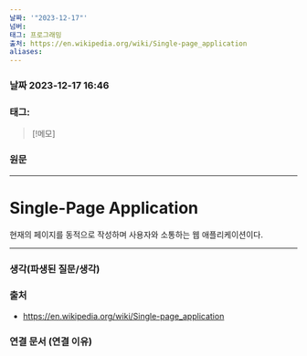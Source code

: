 ```yaml
---
날짜: '"2023-12-17"'
넘버: 
태그: 프로그래밍
출처: https://en.wikipedia.org/wiki/Single-page_application
aliases:
---
```

### 날짜  2023-12-17 16:46

### 태그:

>[!메모]
>

### 원문
---
# Single-Page Application
현재의 페이지를 동적으로 작성하며 사용자와 소통하는 웹 애플리케이션이다.


---
### 생각(파생된 질문/생각)

### 출처
- https://en.wikipedia.org/wiki/Single-page_application

### 연결 문서 (연결 이유)

